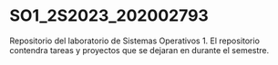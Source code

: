 # SO1_2S2023_202002793
Repositorio del laboratorio de Sistemas Operativos 1. El repositorio contendra tareas y proyectos que se dejaran en durante el semestre.
